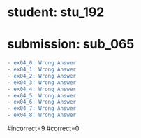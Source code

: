 # student: stu_192
# submission: sub_065

```diff
- ex04_0: Wrong Answer
- ex04_1: Wrong Answer
- ex04_2: Wrong Answer
- ex04_3: Wrong Answer
- ex04_4: Wrong Answer
- ex04_5: Wrong Answer
- ex04_6: Wrong Answer
- ex04_7: Wrong Answer
- ex04_8: Wrong Answer
```
#incorrect=9
#correct=0
